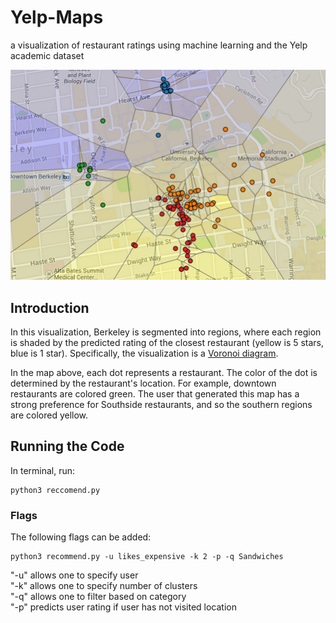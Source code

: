 # Yelp-Maps
a visualization of restaurant ratings using machine learning and the Yelp academic dataset
<div class="haiku">
  <p><img class="img-responsive center-block" src="voronoi.png" alt="voronoi"></p>
<h2 id="introduction">Introduction</h2>

<p> In this visualization, Berkeley is segmented into regions, where each region is shaded by the predicted rating of the closest restaurant (yellow is 5 stars, blue is 1 star). Specifically, the visualization is a <a href="https://en.wikipedia.org/wiki/Voronoi_diagram">Voronoi diagram</a>.</p>

<p>In the map above, each dot represents a restaurant. The color of the dot is
determined by the restaurant's location. For example, downtown restaurants are
colored green. The user that generated this map has a strong preference for
Southside restaurants, and so the southern regions are colored yellow.</p>

 <h2 id="running">Running the Code</h2>
  
  In terminal, run:
  ```
  python3 reccomend.py
  ```  
  ### Flags  
  
  The following flags can be added:
  ```
  python3 recommend.py -u likes_expensive -k 2 -p -q Sandwiches
 ```
  "-u" allows one to specify user  
  "-k" allows one to specify number of clusters    
  "-q" allows one to filter based on category  
  "-p" predicts user rating if user has not visited location  

